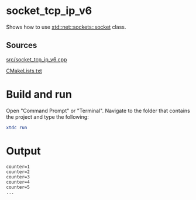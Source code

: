 # socket_tcp_ip_v6

Shows how to use [xtd::net::sockets::socket](../../../../src/xtd.core/include/xtd/net/sockets/socket.h) class.

## Sources

[src/socket_tcp_ip_v6.cpp](src/socket_tcp_ip_v6.cpp)

[CMakeLists.txt](CMakeLists.txt)

# Build and run

Open "Command Prompt" or "Terminal". Navigate to the folder that contains the project and type the following:

```cmake
xtdc run
```

# Output

```
counter=1
counter=2
counter=3
counter=4
counter=5
...
```
